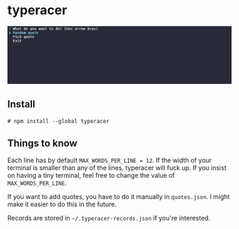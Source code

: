 # typeracer

![typeracer GIF](typeracer.gif)

## Install

```
# npm install --global typeracer
```

## Things to know

Each line has by default `MAX_WORDS_PER_LINE = 12`. If the width of your terminal is smaller than any of the lines,
typeracer will fuck up. If you insist on having a tiny terminal, feel free to change the value of `MAX_WORDS_PER_LINE`.

If you want to add quotes, you have to do it manually in `quotes.json`. I might make it easier to do this in the future.

Records are stored in `~/.typeracer-records.json` if you're interested.
